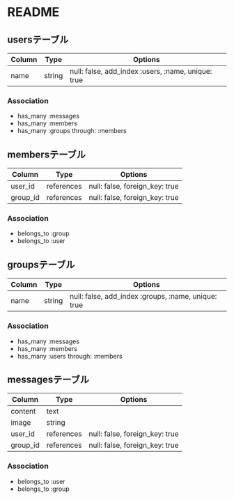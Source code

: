 # README

## usersテーブル

|Column|Type|Options|
|------|----|-------|
|name|string|null: false, add_index :users, :name, unique: true|

### Association
- has_many :messages
- has_many :members
- has_many :groups through: :members

## membersテーブル

|Column|Type|Options|
|------|----|-------|
|user_id|references|null: false, foreign_key: true|
|group_id|references|null: false, foreign_key: true|

### Association
- belongs_to :group
- belongs_to :user

## groupsテーブル

|Column|Type|Options|
|------|----|-------|
|name|string|null: false, add_index :groups, :name, unique: true|

### Association
- has_many :messages
- has_many :members
- has_many :users through: :members

## messagesテーブル

|Column|Type|Options|
|------|----|-------|
|content|text||
|image|string||
|user_id|references|null: false, foreign_key: true|
|group_id|references|null: false, foreign_key: true|


### Association
- belongs_to :user
- belongs_to :group
